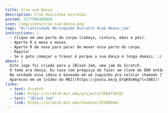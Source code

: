 ```yaml
---
title: Crie sua Dança
description: Crie dancinhas escrotas.
posted: 1577588400000
icon: /img/icons/crie-sua-danca.png
tags: "#criatividade #brinquedo #scratch #jam #baze-jam"
instructions: |
  - Clique em uma parte do corpo (cabeça, cintura, mãos e pés).
  - Aperte R e mexa o mouse.
  - Aperte R de novo para parar de mexer essa parte do corpo.
  - Repita!
  - Se o gato começar a travar é porque a sua dança é longa demais. :/ Lembre-se de apertar R de novo quando tiver terminado de mover uma parte do corpo.
about: |
  Este jogo foi criado para a [B]aze Jam, uma jam do Scratch.
  O tema era dança. Eu tava com preguiça de fazer um clone de DDR então resolvi inventar isso.
  Na verdade essa ideia é baseada em um joguinho pra celular chamado [Toca Dance](https://apps.apple.com/app/id1091215595), que eu jogava quando eu era criança.
  Apareceu em um [vídeo do MBJ](https://youtu.be/p_EYqK8xHGg?t=1081)! :00
links:
  - text: Scratch
    link: https://scratch.mit.edu/projects/356472618/
  - text: "[B]aze Jam"
    link: https://scratch.mit.edu/studios/25368944/
---
```


<scratch url="https://scratch.mit.edu/projects/356472618/"></scratch>
